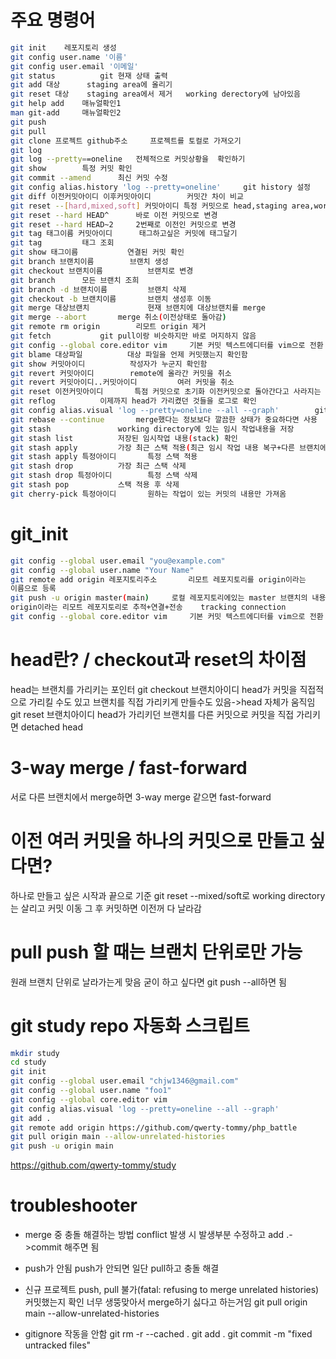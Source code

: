 # 주요 명령어
```bash
git init	레포지토리 생성
git config user.name '이름'
git config user.email '이메일'
git status			git 현재 상태 출력
git add	대상  	staging area에 올리기
git reset 대상 	staging area에서 제거	working derectory에 남아있음
git help add	매뉴얼확인1
man git-add		매뉴얼확인2
git push
git pull
git clone 프로젝트 github주소 	프로젝트를 토컬로 가져오기
git log
git log --pretty==oneline	전체적으로 커밋상황을  확인하기
git show 		특정 커밋 확인
git commit --amend 		최신 커밋 수정
git config alias.history 'log --pretty=oneline' 	git history 설정
git diff 이전커밋아이디 이후커밋아이디 		커밋간 차이 비교
git reset --[hard,mixed,soft] 커밋아이디	특정 커밋으로 head,staging area,working derectory의 내용 변경
git reset --hard HEAD^		바로 이전 커밋으로 변경
git reset --hard HEAD~2		2번째로 이전인 커밋으로 변경
git tag 태그이름 커밋아이디 		태그하고싶은 커밋에 태그달기
git tag 		태그 조회
git show 태그이름 			연결된 커밋 확인
git branch 브랜치이름		브랜치 생성
git checkout 브랜치이름			브랜치로 변경
git branch 		모든 브랜치 조희
git branch -d 브랜치이름			브랜치 삭제
git checkout -b 브랜치이름		브랜치 생성후 이동
git merge 대상브랜치 			현재 브랜치에 대상브랜치를 merge
git merge --abort		merge 취소(이전상태로 돌아감)
git remote rm origin		리모트 origin 제거
git fetch 			git pull이랑 비슷하지만 바로 머지하지 않음
git config --global core.editor vim		기본 커밋 텍스트에디터를 vim으로 전환
git blame 대상파일			대상 파일을 언제 커밋했는지 확인함
git show 커밋아이디			작성자가 누군지 확인함
git revert 커밋아이디		remote에 올라간 커밋을 취소
git revert 커밋아이디..커밋아이디 		여러 커밋을 취소
git reset 이전커밋아이디		특점 커밋으로 초기화 이전커밋으로 돌아간다고 사라지는 건 아님
git reflog			이제까지 head가 가리켰던 것들을 로그로 확인
git config alias.visual 'log --pretty=oneline --all --graph' 		git visual 설정
git rebase --continue		merge했다는 정보보다 깔끔한 상태가 중요하다면 사용
git stash 				working directory에 있는 임시 작업내용을 저장
git stash list			저장된 임시작업 내용(stack) 확인
git stash apply			가장 최근 스택 적용(최근 임시 작업 내용 복구+다른 브랜치에 적용 가능)
git stash apply 특정아이디		특정 스택 적용
git stash drop			가장 최근 스택 삭제
git stash drop 특정아이디		특정 스택 삭제
git stash pop 			스택 적용 후 삭제
git cherry-pick 특정아이디		원하는 작업이 있는 커밋의 내용만 가져옴
```


# git_init
```bash
git config --global user.email "you@example.com"
git config --global user.name "Your Name"
git remote add origin 레포지토리주소		리모트 레포지토리를 origin이라는
이름으로 등록
git push -u origin master(main)		로컬 레포지토리에있는 master 브랜치의 내용을 
origin이라는 리모트 레포지토리로 추적+연결+전송	 tracking connection
git config --global core.editor vim		기본 커밋 텍스트에디터를 vim으로 전환
```

# head란? / checkout과 reset의 차이점
head는 브랜치를 가리키는 포인터
git checkout 브랜치아이디 	head가 커밋을 직접적으로 가리킬 수도 있고
브랜치를 직접 가리키게 만들수도 있음->head 자체가 움직임
git reset 브랜치아이디 		head가 가리키던 브랜치를 다른 커밋으로
커밋을 직접 가리키면 detached head

# 3-way merge / fast-forward
서로 다른 브랜치에서 merge하면 3-way merge 같으면 fast-forward

# 이전 여러 커밋을 하나의 커밋으로 만들고 싶다면?
하나로 만들고 싶은 시작과 끝으로 기준 git reset --mixed/soft로 working directory는 
살리고 커밋 이동 그 후 커밋하면 이전꺼 다 날라감

# pull push 할 때는 브랜치 단위로만 가능
원래 브랜치 단위로 날라가는게 맞음
굳이 하고 싶다면 git push --all하면 됨


# git study repo 자동화 스크립트
```bash
mkdir study
cd study
git init
git config --global user.email "chjw1346@gmail.com"
git config --global user.name "foo1"
git config --global core.editor vim
git config alias.visual 'log --pretty=oneline --all --graph'
git add .
git remote add origin https://github.com/qwerty-tommy/php_battle
git pull origin main --allow-unrelated-histories
git push -u origin main
```

https://github.com/qwerty-tommy/study


# troubleshooter

- merge 중 충돌 해결하는 방법
conflict 발생 시 발생부분 수정하고 add .->commit 해주면 됨

- push가 안됨
push가 안되면 일단 pull하고 충돌 해결

- 신규 프로젝트 push, pull 불가(fatal: refusing to merge unrelated histories)
커밋했는지 확인
너무 생뚱맞아서 merge하기 싫다고 하는거임
git pull origin main --allow-unrelated-histories

- gitignore 작동을 안함
git rm -r --cached .
git add .
git commit -m "fixed untracked files"
